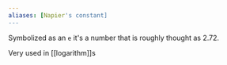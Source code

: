 ```yaml
---
aliases: [Napier's constant]
---
```


Symbolized as an `e` it's a number that is roughly thought as 2.72.

Very used in [[logarithm]]s
